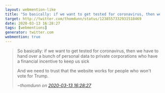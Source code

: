 ```yaml
---
layout: webmention-like
title: "So basically: if we want to get tested for coronavirus, then we have to hand over a bunch of personal data to private corporations who have a financial incentive to keep us sickAnd we need to trust that the website works for people who won&#x27;t vote for Trump."
target: http://twitter.com/thomdunn/status/1238557332931518469
date: 2020-03-13 16:28:27
tags: [webmentions]
generator: twitter.com
webmention: true
---
```




<blockquote class="external-citation">
  <p>
    So basically: if we want to get tested for coronavirus, then we have to hand over a bunch of personal data to private corporations who have a financial incentive to keep us sick

And we need to trust that the website works for people who won&#x27;t vote for Trump.
  </p>
  <cite>‒<span class="p-author p-name">thomdunn</span>
    on
    <a href="http://twitter.com/thomdunn/status/1238557332931518469" rel="external nofollow" target="_blank">2020-03-13 16:28:27</a>
  </cite>
</blockquote>



